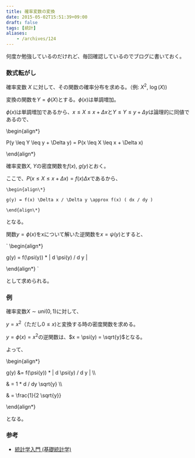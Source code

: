 ```yaml
---
title: 確率変数の変換
date: 2015-05-02T15:51:39+09:00
draft: false
tags: [統計]
aliases:
    - /archives/124
---
```


何度か勉強しているのだけれど、毎回確認しているのでブログに書いておく。



### 数式転がし

確率変数 $X$ に対して、その関数の確率分布を求める。（例: $X^2$, $\log(X)$)



変換の関数を$Y=\phi(X)$とする。$\phi(x)$は単調増加。



$\phi(x)$は単調増加であるから、$x \leq X \leq x + \Delta x$と$Y \leq Y \leq y + \Delta y$は論理的に同値であるので、



\begin{align\*}

P(y \leq Y \leq y + \Delta y) = P(x \leq X \leq x + \Delta x)

\end{align\*} 

確率変数$X$, $Y$の密度関数を$f(x)$, $g(y)$とおく。



ここで、$P(x \leq X \leq x + \Delta x) = f(x) \Delta x$であるから、


~~~~
\begin{align\*}

g(y) = f(x) \Delta x / \Delta y \approx f(x) ( dx / dy )

\end{align\*}
~~~~

となる。



関数$y=\phi(x)$をxについて解いた逆関数を$x=\psi(y)$とすると、


`
\begin{align\*}

g(y) = f(\psi(y)) * | d \psi(y) / d y |

\end{align\*}
`



として求められる。





### 例

確率変数$X \sim uni(0, 1)$に対して、

$y = x^2$（ただし$0 \leq x$)と変換する時の密度関数を求める。



$y = \phi(x) = x^2$の逆関数は、$x = \psi(y) = \sqrt{y}$となる。



よって、



\begin{align\*}

g(y) &= f(\psi(y)) * | d \psi(y) / d y | \\\\

& = 1 * d / dy \sqrt{y} \\\\

& = \frac{1}{2 \sqrt{y}}

\end{align\*}



となる。





### 参考

 

 * [統計学入門 (基礎統計学)](http://www.amazon.co.jp/%E7%B5%B1%E8%A8%88%E5%AD%A6%E5%85%A5%E9%96%80-%E5%9F%BA%E7%A4%8E%E7%B5%B1%E8%A8%88%E5%AD%A6-%E6%9D%B1%E4%BA%AC%E5%A4%A7%E5%AD%A6%E6%95%99%E9%A4%8A%E5%AD%A6%E9%83%A8%E7%B5%B1%E8%A8%88%E5%AD%A6%E6%95%99%E5%AE%A4/dp/4130420658)

